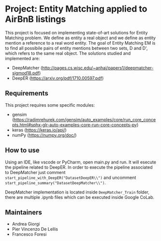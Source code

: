 # Project: Entity Matching applied to AirBnB listings

This project is focused on implementing state-of-art solutions for Entity Matching problem. We define as entity a real object and we define as entity mention a reference to a real word entity. The goal of Entity Matching EM is to find all possibile pairs of entity mentions between two sets, D and D', which refers to the same real object. 
The solutions studied and implemented are:
- DeepMatcher (http://pages.cs.wisc.edu/~anhai/papers1/deepmatcher-sigmod18.pdf)
- DeepER (https://arxiv.org/pdf/1710.00597.pdf)


Requirements
------------

This project requires some specific modules:

 * gensim (https://radimrehurek.com/gensim/auto_examples/core/run_core_concepts.html#sphx-glr-auto-examples-core-run-core-concepts-py)
 * keras (https://keras.io/api/)
 * numPy (https://numpy.org/doc/)

How to use
------------

Using an IDE, like vscode or PyCharm, open main.py and run. It will esecute the pipeline related to DeepER. In order to execute the pipeline associated to DeepMatcher just comment ```start_pipeline_with_DeepER("DatasetDeepER\\")``` and uncomment ```start_pipeline_summary("DatasetDeepMatcher\\")```.

DeepMatcher implementation is located inside ```DeepMatcher_Train``` folder, there are multiple .ipynb files which can be executed inside Google CoLab.

Maintainers
------------

- Andrea Giorgi
- Pier Vincenzo De Lellis
- Francesco Foresi
